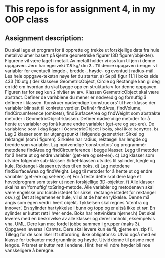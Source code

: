 # This repo is for assignment 4, in my OOP class

## Assignment description:
Du skal lage et program for å opprette og trekke ut forskjellige data fra hule
metallvolumer basert på kjente geometriske figurer (3D figurer/objekter).
Figurene vil være laget i metall. Av metall holder vi oss kun til jern i denne
oppgaven. Jern har egenvekt 7.8 kg/ dm 3 .
Til denne oppgaven trenger vi variabler for eventuelt lengde-, bredde-, høyde- og
eventuelt radius-mål. Les hele oppgave-teksten nøye før du starter.
a) Se på figur 11.1 i boka side 433 (10.utg.) der klassene GeometricObject,
Circle og Rectangle kan gi deg en idé om hvordan du skal bygge opp en
struktur/arv for denne oppgaven. Figuren tar for seg kun 2 nivåer av arv.
Klassen GeometricObject skal være abstract. Definer de variablene du mener
er nødvendig og fornuftig å definere i klassen. Konstruer nødvendige
’constructors’ til hver klasse der variabler blir satt til konkrete verdier.
Definér findArea, findVolume, findCircumference (omkrets), findSurfaceArea
og findWeight som abstrakte metoder i GeometricObject-klassen. Definer
nødvendige metoder for å hente ut variabler og for å kunne endre variabler
(get-ere og set-ere). De variablene som i dag ligger i GeometricObject i boka,
skal ikke benyttes.
b) Lag 2 klasser som tar utgangspunkt i følgende geometrier: Sirkel og
rektangel (som i figuren). Sirkelen har radius, rektangel har lengde og bredde
som variabler. Lag nødvendige ’constructors’ og programmér metodene
findArea og findCircumference i begge klasser. Legg til metoder for å hente
ut og endre variabler (get-ere og set-ere).
c) Lag klasser som utvider følgende sub-klasser:
Sirkel-klassen utvides til sylinder, kjegle og kule.
Rektangel-klassen utvides til en boks.
d) Lag metodene findSurfaceArea og findWeight. Legg til metoder for å hente ut
og endre variabler (get-ere og set-ere).
e) For å teste dette skal dere lage et hovedprogram som tester ut noen
forskjellige 3D-objekter.
f) Alle klasser skal ha en ’fornuftig’ toString-metode. Alle variabler og
metodenavn skal være engelske ord (circle istedet for sirkel, rectangle
istedet for rektangel osv.)
g) Det at legemene er hule, vil si at de har en tykkelse. Denne må angis som
egen verdi i hvert objekt. Tykkelsen skal regnes ‘utenfra og innover’. En
sylinder har tykkelse i bunn og topp og er altså ikke et rør. En sylinder er
kuttet rett i hver ende. Boks har rettvinklete hjørner.h) Det skal leveres med en beskrivelse av alle klasser og deres innhold,
eksempelvis vha. UML.
Dere kan med fordel jobbe sammen i grupper (maks 3).
Oppgaven leveres i Canvas. Dere skal levere kun én fil, gjerne en .zip fil.
Tillegg for de som liker litt utfordring, ikke obligatorisk: Utvid også med en
klasse for trekanter med grunnlinje og høyde. Utvid denne til prisme med lengde.
Prismet er kuttet rett i endene.
Hint: her vil indre høyder bli noe vanskeligere å beregne.
